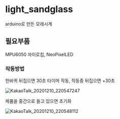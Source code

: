 # light_sandglass
arduino로 만든 모래시계

## 필요부품

MPU6050 자이로칩, NeoPixelLED

### 작동방법

한바퀴 뒤집으면 30초 타이머 작동, 작동중 뒤집으면 +30초

![KakaoTalk_20201210_220547247](https://user-images.githubusercontent.com/45503008/101776347-216c0e80-3b34-11eb-8830-7dae9f9f5603.gif)

제품을 중간으로 들고 있으면 초기화

![KakaoTalk_20201210_220548112](https://user-images.githubusercontent.com/45503008/101776483-55473400-3b34-11eb-87eb-c167278622aa.gif)
